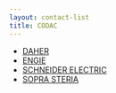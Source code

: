 ```yaml
---
layout: contact-list
title: CODAC
---
```


* [DAHER](/partners/daher)
* [ENGIE](/partners/engie)
* [SCHNEIDER ELECTRIC](/partners/schneider-electric)
* [SOPRA STERIA](/partners/contacts/sopra)